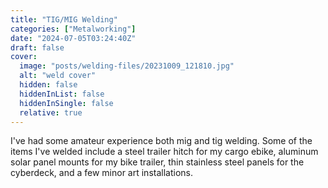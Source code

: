 ```yaml
---
title: "TIG/MIG Welding"
categories: ["Metalworking"]
date: "2024-07-05T03:24:40Z"
draft: false
cover:
  image: "posts/welding-files/20231009_121810.jpg"
  alt: "weld cover"
  hidden: false
  hiddenInList: false
  hiddenInSingle: false
  relative: true
---
```


I've had some amateur experience both mig and tig welding. Some of the items I've welded include a steel trailer hitch for my cargo ebike, aluminum solar panel mounts for my bike trailer, thin stainless steel panels for the cyberdeck, and a few minor art installations.
